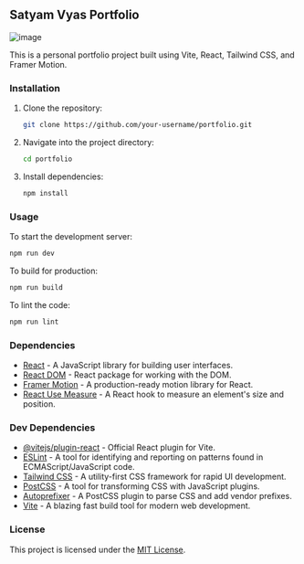 ## Satyam Vyas Portfolio

![image](https://github.com/SatyamVyas04/Portfolio/assets/112865144/7fa4e7d4-25ce-42f5-8ca5-6662345f4186)

This is a personal portfolio project built using Vite, React, Tailwind CSS, and Framer Motion.

### Installation

1. Clone the repository:

   ```bash
   git clone https://github.com/your-username/portfolio.git
   ```

2. Navigate into the project directory:

   ```bash
   cd portfolio
   ```

3. Install dependencies:

   ```bash
   npm install
   ```

### Usage

To start the development server:

```bash
npm run dev
```

To build for production:

```bash
npm run build
```

To lint the code:

```bash
npm run lint
```

### Dependencies

- [React](https://reactjs.org/) - A JavaScript library for building user interfaces.
- [React DOM](https://reactjs.org/docs/react-dom.html) - React package for working with the DOM.
- [Framer Motion](https://www.framer.com/motion/) - A production-ready motion library for React.
- [React Use Measure](https://github.com/streamich/react-use-measure) - A React hook to measure an element's size and position.

### Dev Dependencies

- [@vitejs/plugin-react](https://github.com/vitejs/vite/tree/main/packages/plugin-react) - Official React plugin for Vite.
- [ESLint](https://eslint.org/) - A tool for identifying and reporting on patterns found in ECMAScript/JavaScript code.
- [Tailwind CSS](https://tailwindcss.com/) - A utility-first CSS framework for rapid UI development.
- [PostCSS](https://postcss.org/) - A tool for transforming CSS with JavaScript plugins.
- [Autoprefixer](https://autoprefixer.github.io/) - A PostCSS plugin to parse CSS and add vendor prefixes.
- [Vite](https://vitejs.dev/) - A blazing fast build tool for modern web development.

### License

This project is licensed under the [MIT License](LICENSE).
